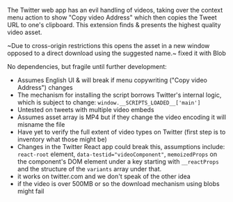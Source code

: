 The Twitter web app has an evil handling of videos, taking over the context menu action to show "Copy video Address" which then copies the Tweet URL to one's clipboard. This extension finds & presents the highest quality video asset.

~Due to cross-origin restrictions this opens the asset in a new window opposed to a direct download using the suggested name.~ fixed it with Blob

No dependencies, but fragile until further development:

- Assumes English UI & will break if menu copywriting ("Copy video Address") changes
- The mechanism for installing the script borrows Twitter's internal logic, which is subject to change: `window.__SCRIPTS_LOADED__['main']`
- Untested on tweets with multiple video embeds
- Assumes asset array is MP4 but if they change the video encoding it will misname the file
- Have yet to verify the full extent of video types on Twitter (first step is to inventory what those might be)
- Changes in the Twitter React app could break this, assumptions include: `react-root` element, `data-testid="videoComponent"`, `memoizedProps` on the component's DOM element under a key starting with `__reactProps` and the structure of the `variants` array under that.
- it works on twitter.com and we don't speak of the other idea
- if the video is over 500MB or so the download mechanism using blobs might fail

